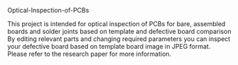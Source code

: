 Optical-Inspection-of-PCBs

This project is intended for optical inspection of PCBs for bare, assembled boards and solder joints based on template and defective board comparison
By editing relevant parts and changing required parameters you can inspect your defective board based on template board image in JPEG format.
Please refer to the research paper for more information.
